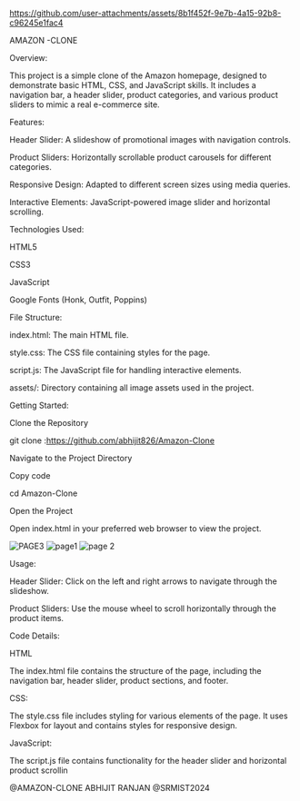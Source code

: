 

https://github.com/user-attachments/assets/8b1f452f-9e7b-4a15-92b8-c96245e1fac4


AMAZON -CLONE

Overview:

This project is a simple clone of the Amazon homepage, designed to demonstrate basic HTML, CSS, and JavaScript skills. It includes a navigation bar, a header slider, product categories, and various product sliders to mimic a real e-commerce site.

Features:

Header Slider: A slideshow of promotional images with navigation controls.

Product Sliders: Horizontally scrollable product carousels for different categories.

Responsive Design: Adapted to different screen sizes using media queries.

Interactive Elements: JavaScript-powered image slider and horizontal scrolling.


Technologies Used:

HTML5

CSS3

JavaScript

Google Fonts (Honk, Outfit, Poppins)

File Structure:

index.html: The main HTML file.

style.css: The CSS file containing styles for the page.

script.js: The JavaScript file for handling interactive elements.

assets/: Directory containing all image assets used in the project.


Getting Started:

Clone the Repository

git clone :https://github.com/abhijit826/Amazon-Clone

Navigate to the Project Directory

Copy code

cd Amazon-Clone

Open the Project

Open index.html in your preferred web browser to view the project.

![PAGE3](https://github.com/user-attachments/assets/d0112b6e-463b-4377-8b25-82fd562bac9d)
![page1](https://github.com/user-attachments/assets/576bc825-829b-49a1-b99d-a0d701402644)
![page 2](https://github.com/user-attachments/assets/b5c17bc3-f11c-4bd0-b22f-a38757891c92)

Usage:

Header Slider: Click on the left and right arrows to navigate through the slideshow.

Product Sliders: Use the mouse wheel to scroll horizontally through the product items.

Code Details:

HTML

The index.html file contains the structure of the page, including the navigation bar, header slider, product sections, and footer.

CSS:

The style.css file includes styling for various elements of the page. It uses Flexbox for layout and contains styles for responsive design.

JavaScript:

The script.js file contains functionality for the header slider and horizontal product scrollin


@AMAZON-CLONE ABHIJIT RANJAN @SRMIST2024
